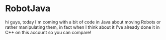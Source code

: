 # RobotJava
hi guys, today I'm coming with a bit of code in Java about moving Robots or rather manipulating them, in fact when I think about it I've already done it in C++ on this account so you can compare!

